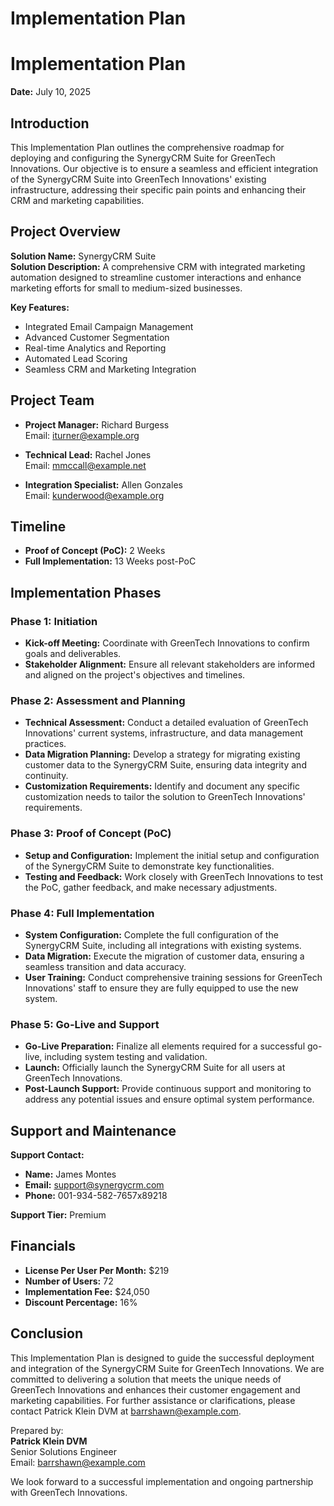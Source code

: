 # Implementation Plan

# Implementation Plan

**Date:** July 10, 2025

## Introduction

This Implementation Plan outlines the comprehensive roadmap for deploying and configuring the SynergyCRM Suite for GreenTech Innovations. Our objective is to ensure a seamless and efficient integration of the SynergyCRM Suite into GreenTech Innovations' existing infrastructure, addressing their specific pain points and enhancing their CRM and marketing capabilities.

## Project Overview

**Solution Name:** SynergyCRM Suite  
**Solution Description:** A comprehensive CRM with integrated marketing automation designed to streamline customer interactions and enhance marketing efforts for small to medium-sized businesses.

**Key Features:**
- Integrated Email Campaign Management
- Advanced Customer Segmentation
- Real-time Analytics and Reporting
- Automated Lead Scoring
- Seamless CRM and Marketing Integration

## Project Team

- **Project Manager:** Richard Burgess  
  Email: iturner@example.org  

- **Technical Lead:** Rachel Jones  
  Email: mmccall@example.net  

- **Integration Specialist:** Allen Gonzales  
  Email: kunderwood@example.org  

## Timeline

- **Proof of Concept (PoC):** 2 Weeks
- **Full Implementation:** 13 Weeks post-PoC

## Implementation Phases

### Phase 1: Initiation
- **Kick-off Meeting:** Coordinate with GreenTech Innovations to confirm goals and deliverables.
- **Stakeholder Alignment:** Ensure all relevant stakeholders are informed and aligned on the project's objectives and timelines.

### Phase 2: Assessment and Planning
- **Technical Assessment:** Conduct a detailed evaluation of GreenTech Innovations' current systems, infrastructure, and data management practices.
- **Data Migration Planning:** Develop a strategy for migrating existing customer data to the SynergyCRM Suite, ensuring data integrity and continuity.
- **Customization Requirements:** Identify and document any specific customization needs to tailor the solution to GreenTech Innovations' requirements.

### Phase 3: Proof of Concept (PoC)
- **Setup and Configuration:** Implement the initial setup and configuration of the SynergyCRM Suite to demonstrate key functionalities.
- **Testing and Feedback:** Work closely with GreenTech Innovations to test the PoC, gather feedback, and make necessary adjustments.

### Phase 4: Full Implementation
- **System Configuration:** Complete the full configuration of the SynergyCRM Suite, including all integrations with existing systems.
- **Data Migration:** Execute the migration of customer data, ensuring a seamless transition and data accuracy.
- **User Training:** Conduct comprehensive training sessions for GreenTech Innovations' staff to ensure they are fully equipped to use the new system.

### Phase 5: Go-Live and Support
- **Go-Live Preparation:** Finalize all elements required for a successful go-live, including system testing and validation.
- **Launch:** Officially launch the SynergyCRM Suite for all users at GreenTech Innovations.
- **Post-Launch Support:** Provide continuous support and monitoring to address any potential issues and ensure optimal system performance.

## Support and Maintenance

**Support Contact:**  
- **Name:** James Montes  
- **Email:** support@synergycrm.com  
- **Phone:** 001-934-582-7657x89218  

**Support Tier:** Premium

## Financials

- **License Per User Per Month:** $219
- **Number of Users:** 72
- **Implementation Fee:** $24,050
- **Discount Percentage:** 16%

## Conclusion

This Implementation Plan is designed to guide the successful deployment and integration of the SynergyCRM Suite for GreenTech Innovations. We are committed to delivering a solution that meets the unique needs of GreenTech Innovations and enhances their customer engagement and marketing capabilities. For further assistance or clarifications, please contact Patrick Klein DVM at barrshawn@example.com.

Prepared by:  
**Patrick Klein DVM**  
Senior Solutions Engineer  
Email: barrshawn@example.com  

We look forward to a successful implementation and ongoing partnership with GreenTech Innovations.